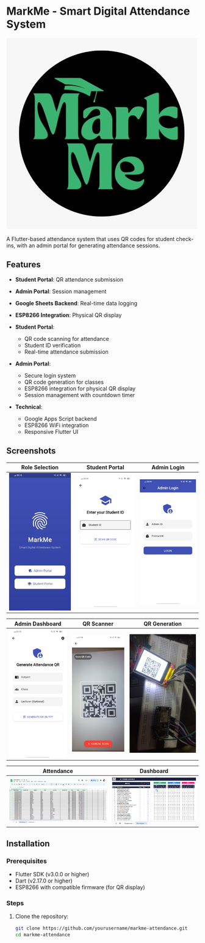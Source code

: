 # MarkMe - Smart Digital Attendance System

![App Logo](https://github.com/vishPratik/AttendaceSystem/blob/main/assets/Logo.jpeg) <!-- Replace with your actual logo -->

A Flutter-based attendance system that uses QR codes for student check-ins, with an admin portal for generating attendance sessions.

## Features

- **Student Portal**: QR attendance submission
- **Admin Portal**: Session management
- **Google Sheets Backend**: Real-time data logging
- **ESP8266 Integration**: Physical QR display

- **Student Portal**:
  - QR code scanning for attendance
  - Student ID verification
  - Real-time attendance submission

- **Admin Portal**:
  - Secure login system
  - QR code generation for classes
  - ESP8266 integration for physical QR display
  - Session management with countdown timer

- **Technical**:
  - Google Apps Script backend
  - ESP8266 WiFi integration
  - Responsive Flutter UI

## Screenshots

| Role Selection | Student Portal | Admin Login |
|----------------|----------------|-------------|
| ![Role Selection](https://github.com/vishPratik/AttendaceSystem/blob/main/assets/Main%20Page.jpeg) | ![Student Portal](https://github.com/vishPratik/AttendaceSystem/blob/main/assets/Student%20Dashboard.jpeg) | ![Admin Login](https://github.com/vishPratik/AttendaceSystem/blob/main/assets/Admin%20Login.jpeg) |

| Admin Dashboard | QR Scanner | QR Generation |
|-----------------|------------|---------------|
| ![Admin Dashboard](https://github.com/vishPratik/AttendaceSystem/blob/main/assets/Admin%20Dashboard.jpeg) | ![QR Scanner](https://github.com/vishPratik/AttendaceSystem/blob/main/assets/QR_SCAN.jpeg) | ![QR Generation](https://github.com/vishPratik/AttendaceSystem/blob/main/assets/QR.jpeg) |

| Attendance | Dashboard | 
|------------|-----------|
| ![Attendance](https://github.com/vishPratik/AttendaceSystem/blob/main/assets/Attendance%20log.png) | ![Dashboard](https://github.com/vishPratik/AttendaceSystem/blob/main/assets/Attendance%20Dashboard.png) |

## Installation

### Prerequisites
- Flutter SDK (v3.0.0 or higher)
- Dart (v2.17.0 or higher)
- ESP8266 with compatible firmware (for QR display)

### Steps
1. Clone the repository:
   ```bash
   git clone https://github.com/yourusername/markme-attendance.git
   cd markme-attendance
